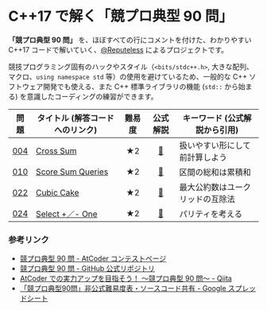 # C++17 で解く「競プロ典型 90 問」

**「競プロ典型 90 問」** を、ほぼすべての行にコメントを付けた、わかりやすい C++17 コードで解いていく、[@Reputeless](https://twitter.com/Reputeless) によるプロジェクトです。  

競技プログラミング固有のハックやスタイル（`<bits/stdc++.h>`, 大きな配列、マクロ、`using namespace std` 等）の使用を避けているため、一般的な C++ ソフトウェア開発でも使える、また C++ 標準ライブラリの機能 (`std::` から始まる) を意識したコーディングの練習ができます。  

|問題|タイトル (解答コードへのリンク)|難易度|公式解説|キーワード (公式解説から引用)|
|:--:|--|:--:|:--:|--|
|[004](https://atcoder.jp/contests/typical90/tasks/typical90_d)|[Cross Sum](./004.md)|★2|[📝](https://raw.githubusercontent.com/E869120/kyopro_educational_90/main/editorial/004.jpg)|扱いやすい形にして前計算しよう|
|[010](https://atcoder.jp/contests/typical90/tasks/typical90_j)|[Score Sum Queries](./010.md)|★2|[📝](https://raw.githubusercontent.com/E869120/kyopro_educational_90/main/editorial/010.jpg)|区間の総和は累積和|
|[022](https://atcoder.jp/contests/typical90/tasks/typical90_v)|[Cubic Cake](./022.md)|★2|[📝](https://raw.githubusercontent.com/E869120/kyopro_educational_90/main/editorial/022.jpg)|最大公約数はユークリッドの互除法|
|[024](https://atcoder.jp/contests/typical90/tasks/typical90_x)|[Select +／- One](./024.md)|★2|[📝](https://raw.githubusercontent.com/E869120/kyopro_educational_90/main/editorial/024.jpg)|パリティを考える|


### 参考リンク
- [競プロ典型 90 問 - AtCoder コンテストページ](https://atcoder.jp/contests/typical90)
- [競プロ典型 90 問 - GitHub 公式リポジトリ](https://github.com/E869120/kyopro_educational_90)
- [AtCoder での実力アップを目指そう！ ～競プロ典型 90 問～ - Qiita](https://qiita.com/e869120/items/1b2a5f0f07fd927e44e9)
- [「競プロ典型90問」非公式難易度表・ソースコード共有 - Google スプレッドシート](https://docs.google.com/spreadsheets/d/1GG4Higis4n4GJBViVltjcbuNfyr31PzUY_ZY1zh2GuI/edit#gid=0)
